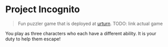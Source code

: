 # Project Incognito

> Fun puzzler game that is deployed at [urturn](https://urturn.app). TODO: link actual game

You play as three characters who each have a different ability. It is your duty to help them escape!

